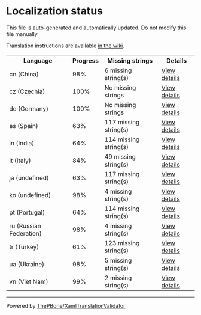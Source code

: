# Localization status

This file is auto-generated and automatically updated. Do not modify this file manually.

Translation instructions are available [in the wiki](https://github.com/ThePBone/GalaxyBudsClient/wiki/3.-How-to-help-with-translations).

<table>
<tr><th>Language</th><th>Progress</th><th>Missing strings</th><th>Details</th></tr>
<tr><td>cn (China)</td><td>98%</td><td>6 missing string(s)</td><td><a href="cn.md">View details</a></td></tr>
<tr><td>cz (Czechia)</td><td>100%</td><td>No missing strings</td><td><a href="cz.md">View details</a></td></tr>
<tr><td>de (Germany)</td><td>100%</td><td>No missing strings</td><td><a href="de.md">View details</a></td></tr>
<tr><td>es (Spain)</td><td>63%</td><td>117 missing string(s)</td><td><a href="es.md">View details</a></td></tr>
<tr><td>in (India)</td><td>64%</td><td>114 missing string(s)</td><td><a href="in.md">View details</a></td></tr>
<tr><td>it (Italy)</td><td>84%</td><td>49 missing string(s)</td><td><a href="it.md">View details</a></td></tr>
<tr><td>ja (undefined)</td><td>63%</td><td>117 missing string(s)</td><td><a href="ja.md">View details</a></td></tr>
<tr><td>ko (undefined)</td><td>98%</td><td>4 missing string(s)</td><td><a href="ko.md">View details</a></td></tr>
<tr><td>pt (Portugal)</td><td>64%</td><td>114 missing string(s)</td><td><a href="pt.md">View details</a></td></tr>
<tr><td>ru (Russian Federation)</td><td>98%</td><td>4 missing string(s)</td><td><a href="ru.md">View details</a></td></tr>
<tr><td>tr (Turkey)</td><td>61%</td><td>123 missing string(s)</td><td><a href="tr.md">View details</a></td></tr>
<tr><td>ua (Ukraine)</td><td>98%</td><td>5 missing string(s)</td><td><a href="ua.md">View details</a></td></tr>
<tr><td>vn (Viet Nam)</td><td>99%</td><td>2 missing string(s)</td><td><a href="vn.md">View details</a></td></tr>

</table>

__________

Powered by [ThePBone/XamlTranslationValidator](https://github.com/ThePBone/XamlTranslationValidator)